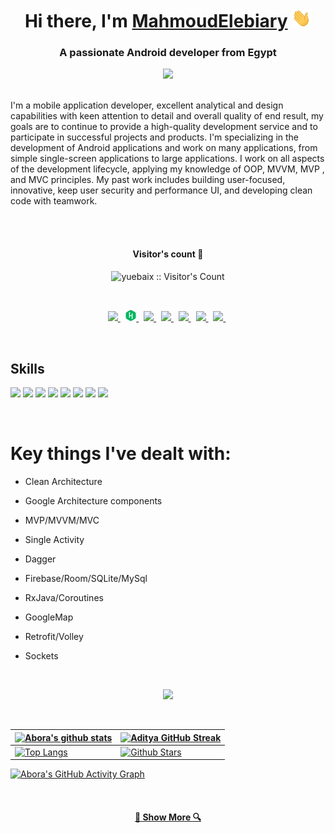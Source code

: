  <!--
 is a ✨ _special_ ✨ repository because its `README.md` (this file) appears on your GitHub profile.
-->

<h1 align="center">Hi there, I'm <a href="https://www.linkedin.com/in/mahmoud-elebiary/" target="_blank" rel="noopener noreferrer">MahmoudElebiary</a> <img src="https://raw.githubusercontent.com/ABSphreak/ABSphreak/master/gifs/Hi.gif" height="30" />

<h3 align="center">
  A passionate Android developer from Egypt

</h3>

 <p id="header" align="center">
  <img src="https://media.giphy.com/media/p4NLw3I4U0idi/giphy.gif" width="200"/>
</p>


<br/> 
I'm a mobile application developer, excellent analytical and design capabilities with keen attention to detail and overall quality of end result, my goals are to continue to provide a high-quality development service and to participate in successful projects and products. I'm specializing in the development of Android applications and work on many applications, from simple single-screen applications to large applications. I work on all aspects of the development lifecycle, applying my knowledge of OOP, MVVM, MVP , and MVC principles. My past work includes building user-focused, innovative, keep user security and performance UI, and developing clean code with teamwork.

<br/><br/>
 
  
<h4 align="center">Visitor's count 👀</h4>
<p align="center"><img src="https://profile-counter.glitch.me/{abora97}/count.svg" alt="yuebaix :: Visitor's Count" /></p>
<br/>

 
 <p align="center">
  <a href="https://www.linkedin.com/in/mahmoud-elebiary/">
   <img src="https://img.icons8.com/color/48/000000/linkedin.png" width="3.5%"/>
    </a><span>&nbsp;</span>
    <a href="https://www.hackerrank.com/mahmoud_elebiary?hr_r=1">
   <img src="https://raw.githubusercontent.com/dev-akshat/archive/main/images/svgs/social_media/hacker_rank.svg" width="3.5%"/>
    </a><span>&nbsp;</span>
   <a href="https://www.facebook.com/MahmoudElebiary97">
   <img src="https://img.icons8.com/color/48/000000/facebook.png" width="3.5%"/>
    </a><span>&nbsp;</span>
  <a href="https://twitter.com/Mahmod_Elebiary">
    <img src="https://img.icons8.com/color/48/000000/twitter.png" width="3.5%"/>
  </a><span>&nbsp;</span>
  <a href="https://www.instagram.com/mahmoud_elebiary/?hl=en">
    <img src="https://img.icons8.com/fluent/48/000000/instagram-new.png" width="3.5%"/>
  </a><span>&nbsp;</span>
  <a href="mailto:mahmod.elebiary@gmail.com">
    <img src="https://img.icons8.com/fluent/48/000000/gmail.png" width="3.5%"/>
  </a><span>&nbsp;</span>
  <a href="https://github.com/abora97">
    <img src="https://img.icons8.com/fluent/48/000000/github.png" width="3.5%"/>
  </a><span>&nbsp;</span>
</p>
 
 <br/>
 
 
 ## Skills 
![](https://img.shields.io/badge/Code-JAVA-informational?style=flat&logo=java&logoColor=white&color=ffffff)
![](https://img.shields.io/badge/Code-kotlin-informational?style=flat&logo=kotlin&logoColor=white&color=ffffff)
![](https://img.shields.io/badge/Code-Android-informational?style=flat&logo=android&logoColor=white&color=ffffff)
![](https://img.shields.io/badge/Code-git-informational?style=flat&logo=git&logoColor=white&color=ffffff)
![](https://img.shields.io/badge/Code-github-informational?style=flat&logo=github&logoColor=white&color=ffffff)
![](https://img.shields.io/badge/Code-firebase-informational?style=flat&logo=firebase&logoColor=white&color=ffffff)
![](https://img.shields.io/badge/Code-gradle-informational?style=flat&logo=gradle&logoColor=white&color=ffffff)
![](https://img.shields.io/badge/Code-postman-informational?style=flat&logo=postman&logoColor=white&color=ffffff)
 
 <br/>
 
 # Key things I've dealt with:
- Clean Architecture
- Google Architecture components
- MVP/MVVM/MVC
- Single Activity
- Dagger
- Firebase/Room/SQLite/MySql
- RxJava/Coroutines
- GoogleMap
- Retrofit/Volley
- Sockets 
 

  <br/>

 <p align="center"><img src="https://mir-s3-cdn-cf.behance.net/project_modules/max_1200/4ff07986208593.5d9a654e92f36.gif" /></p>

 
  <br>
  
| [![Abora's github stats](https://github-readme-stats.vercel.app/api?username=abora97&show_icons=true&theme=tokyonight)](https://github.com/abora97?tab=repositories) | [![Aditya GitHub Streak](https://github-readme-streak-stats.herokuapp.com/?user=abora97&theme=tokyonight)](https://github.com/abora97?tab=repositories) |
| --- | --- |
| [![Top Langs](https://github-readme-stats.vercel.app/api/top-langs/?username=abora97&theme=tokyonight)](https://github.com/abora97?tab=repositories) | [![Github Stars](https://github-readme-stats.vercel.app/api?username=abora97&show_icons=true&locale=en&count_private=true&hide_rank=true&custom_title=My%20GitHub%20Stats&disable_animations=true&theme=tokyonight)](https://github.com/abora97?tab=repositories) |

[![Abora's GitHub Activity Graph](https://activity-graph.herokuapp.com/graph?username=abora97&theme=tokyonight)](https://github.com/abora97?tab=repositories)


<br>

 
 <h4 align="center">
  <a href="https://github.com/noor1yasser9?tab=repositories" title="Show Repositories">🔎 Show More 🔍</a>
</h4>
 
